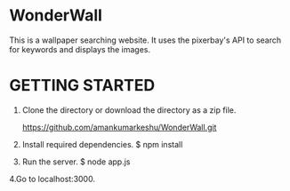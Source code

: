 # WonderWall
This is a wallpaper searching website. It uses the pixerbay's API to search for keywords and displays the images. 

# GETTING STARTED

1. Clone the directory or download the directory as a zip file.

     https://github.com/amankumarkeshu/WonderWall.git

2. Install required dependencies.
  $ npm install

3. Run the server.
  $ node app.js
  
  4.Go to localhost:3000.


